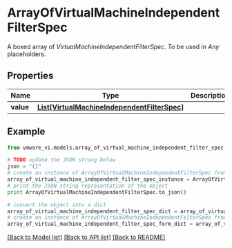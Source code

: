 # ArrayOfVirtualMachineIndependentFilterSpec

A boxed array of *VirtualMachineIndependentFilterSpec*. To be used in *Any* placeholders. 

## Properties
Name | Type | Description | Notes
------------ | ------------- | ------------- | -------------
**value** | [**List[VirtualMachineIndependentFilterSpec]**](VirtualMachineIndependentFilterSpec.md) |  | 

## Example

```python
from vmware_vi.models.array_of_virtual_machine_independent_filter_spec import ArrayOfVirtualMachineIndependentFilterSpec

# TODO update the JSON string below
json = "{}"
# create an instance of ArrayOfVirtualMachineIndependentFilterSpec from a JSON string
array_of_virtual_machine_independent_filter_spec_instance = ArrayOfVirtualMachineIndependentFilterSpec.from_json(json)
# print the JSON string representation of the object
print ArrayOfVirtualMachineIndependentFilterSpec.to_json()

# convert the object into a dict
array_of_virtual_machine_independent_filter_spec_dict = array_of_virtual_machine_independent_filter_spec_instance.to_dict()
# create an instance of ArrayOfVirtualMachineIndependentFilterSpec from a dict
array_of_virtual_machine_independent_filter_spec_form_dict = array_of_virtual_machine_independent_filter_spec.from_dict(array_of_virtual_machine_independent_filter_spec_dict)
```
[[Back to Model list]](../README.md#documentation-for-models) [[Back to API list]](../README.md#documentation-for-api-endpoints) [[Back to README]](../README.md)


